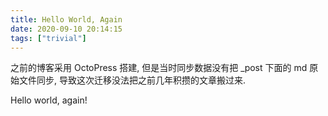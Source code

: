 ```yaml
---
title: Hello World, Again
date: 2020-09-10 20:14:15
tags: ["trivial"]
---
```


之前的博客采用 OctoPress 搭建, 但是当时同步数据没有把 _post 下面的 md 原始文件同步, 导致这次迁移没法把之前几年积攒的文章搬过来.

Hello world, again!

